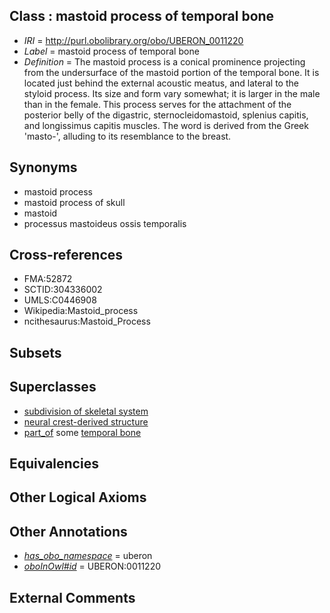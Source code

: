 
## Class : mastoid process of temporal bone

 * *IRI* = http://purl.obolibrary.org/obo/UBERON_0011220
 * *Label* = mastoid process of temporal bone
 * *Definition* = The mastoid process is a conical prominence projecting from the undersurface of the mastoid portion of the temporal bone. It is located just behind the external acoustic meatus, and lateral to the styloid process. Its size and form vary somewhat; it is larger in the male than in the female. This process serves for the attachment of the posterior belly of the digastric, sternocleidomastoid, splenius capitis, and longissimus capitis muscles. The word is derived from the Greek 'masto-', alluding to its resemblance to the breast.

## Synonyms

 * mastoid process
 * mastoid process of skull
 * mastoid
 * processus mastoideus ossis temporalis

## Cross-references

 * FMA:52872
 * SCTID:304336002
 * UMLS:C0446908
 * Wikipedia:Mastoid_process
 * ncithesaurus:Mastoid_Process

## Subsets


## Superclasses

 * [subdivision of skeletal system](../../UBERON/75/UBERON_0000075.md)
 * [neural crest-derived structure](../../UBERON/13/UBERON_0010313.md)
 * [part_of](../../BFO/50/BFO_0000050.md) some [temporal bone](../../UBERON/78/UBERON_0001678.md)

## Equivalencies


## Other Logical Axioms


## Other Annotations

 * *[has_obo_namespace](../../ce/oboInOwl#hasOBONamespace.md)* = uberon
 * *[oboInOwl#id](../../id/oboInOwl#id.md)* = UBERON:0011220

## External Comments

